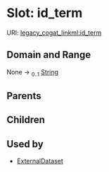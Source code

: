 
# Slot: id_term



URI: [legacy_cogat_linkml:id_term](https://w3id.org/rwblair/legacy-cogat-linkml/id_term)


## Domain and Range

None &#8594;  <sub>0..1</sub> [String](types/String.md)

## Parents


## Children


## Used by

 * [ExternalDataset](ExternalDataset.md)
